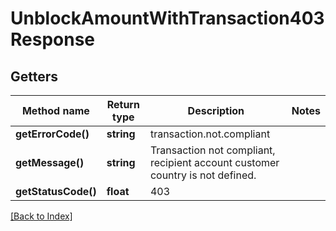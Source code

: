# UnblockAmountWithTransaction403Response

## Getters

Method name | Return type | Description | Notes
------------ | ------------- | ------------- | -------------
**getErrorCode()** | **string** | transaction.not.compliant |
**getMessage()** | **string** | Transaction not compliant, recipient account customer country is not defined. |
**getStatusCode()** | **float** | 403 |

[[Back to Index]](../index.md)
